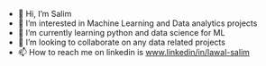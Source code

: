 - 👋 Hi, I’m Salim
- 👀 I’m interested in Machine Learning and Data analytics projects
- 🌱 I’m currently learning python and data science for ML
- 💞️ I’m looking to collaborate on any data related projects
- 📫 How to reach me on linkedin is www.linkedin/in/lawal-salim

<!---
elsirleem/elsirleem is a ✨ special ✨ repository because its `README.md` (this file) appears on your GitHub profile.
You can click the Preview link to take a look at your changes.
--->
